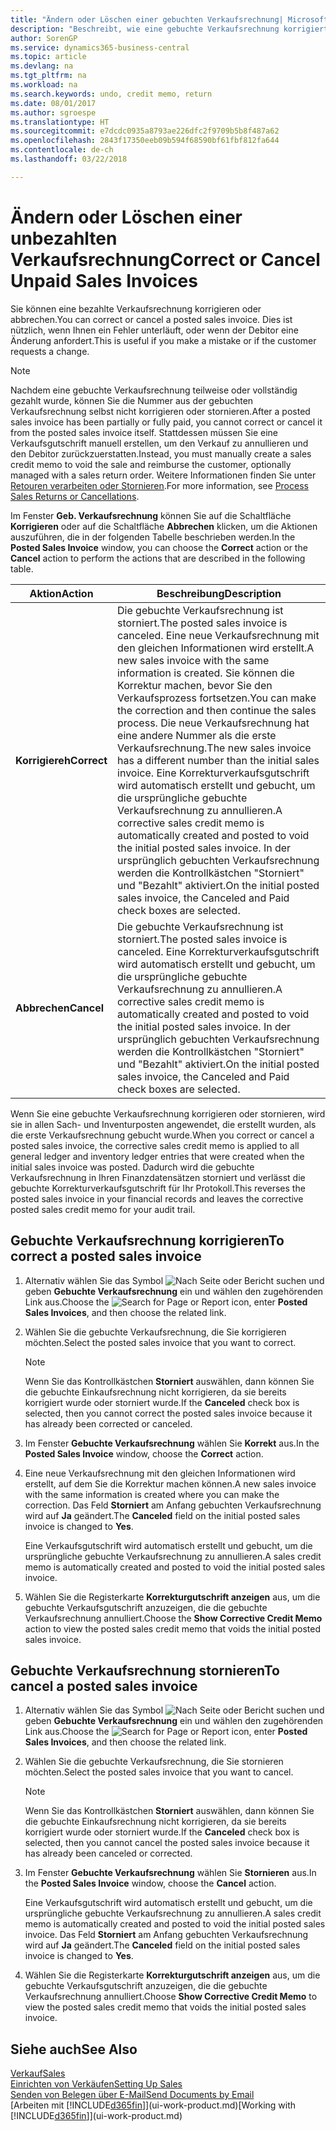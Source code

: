 ```yaml
---
title: "Ändern oder Löschen einer gebuchten Verkaufsrechnung| Microsoft Docs"
description: "Beschreibt, wie eine gebuchte Verkaufsrechnung korrigiert, rückgängig gemacht oder eine Gutschrift angewendet wird."
author: SorenGP
ms.service: dynamics365-business-central
ms.topic: article
ms.devlang: na
ms.tgt_pltfrm: na
ms.workload: na
ms.search.keywords: undo, credit memo, return
ms.date: 08/01/2017
ms.author: sgroespe
ms.translationtype: HT
ms.sourcegitcommit: e7dcdc0935a8793ae226dfc2f9709b5b8f487a62
ms.openlocfilehash: 2843f17350eeb09b594f68590bf61fbf812fa644
ms.contentlocale: de-ch
ms.lasthandoff: 03/22/2018

---
```

# <a name="correct-or-cancel-unpaid-sales-invoices"></a><span data-ttu-id="d5123-103">Ändern oder Löschen einer unbezahlten Verkaufsrechnung</span><span class="sxs-lookup"><span data-stu-id="d5123-103">Correct or Cancel Unpaid Sales Invoices</span></span>
<span data-ttu-id="d5123-104">Sie können eine bezahlte Verkaufsrechnung korrigieren oder abbrechen.</span><span class="sxs-lookup"><span data-stu-id="d5123-104">You can correct or cancel a posted sales invoice.</span></span> <span data-ttu-id="d5123-105">Dies ist nützlich, wenn Ihnen ein Fehler unterläuft, oder wenn der Debitor eine Änderung anfordert.</span><span class="sxs-lookup"><span data-stu-id="d5123-105">This is useful if you make a mistake or if the customer requests a change.</span></span>

> [!NOTE]  
>   <span data-ttu-id="d5123-106">Nachdem eine gebuchte Verkaufsrechnung teilweise oder vollständig gezahlt wurde, können Sie die Nummer aus der gebuchten Verkaufsrechnung selbst nicht korrigieren oder stornieren.</span><span class="sxs-lookup"><span data-stu-id="d5123-106">After a posted sales invoice has been partially or fully paid, you cannot correct or cancel it from the posted sales invoice itself.</span></span> <span data-ttu-id="d5123-107">Stattdessen müssen Sie eine Verkaufsgutschrift manuell erstellen, um den Verkauf zu annullieren und den Debitor zurückzuerstatten.</span><span class="sxs-lookup"><span data-stu-id="d5123-107">Instead, you must manually create a sales credit memo to void the sale and reimburse the customer, optionally managed with a sales return order.</span></span> <span data-ttu-id="d5123-108">Weitere Informationen finden Sie unter [Retouren verarbeiten oder Stornieren](sales-how-process-sales-returns-cancellations.md).</span><span class="sxs-lookup"><span data-stu-id="d5123-108">For more information, see [Process Sales Returns or Cancellations](sales-how-process-sales-returns-cancellations.md).</span></span>

<span data-ttu-id="d5123-109">Im Fenster **Geb. Verkaufsrechnung** können Sie auf die Schaltfläche **Korrigieren** oder auf die Schaltfläche **Abbrechen** klicken, um die Aktionen auszuführen, die in der folgenden Tabelle beschrieben werden.</span><span class="sxs-lookup"><span data-stu-id="d5123-109">In the **Posted Sales Invoice** window, you can choose the **Correct** action or the **Cancel** action to perform the actions that are described in the following table.</span></span>

| <span data-ttu-id="d5123-110">Aktion</span><span class="sxs-lookup"><span data-stu-id="d5123-110">Action</span></span> | <span data-ttu-id="d5123-111">Beschreibung</span><span class="sxs-lookup"><span data-stu-id="d5123-111">Description</span></span> |
| --- | --- |
| <span data-ttu-id="d5123-112">**Korrigiereh**</span><span class="sxs-lookup"><span data-stu-id="d5123-112">**Correct**</span></span> |<span data-ttu-id="d5123-113">Die gebuchte Verkaufsrechnung ist storniert.</span><span class="sxs-lookup"><span data-stu-id="d5123-113">The posted sales invoice is canceled.</span></span> <span data-ttu-id="d5123-114">Eine neue Verkaufsrechnung mit den gleichen Informationen wird erstellt.</span><span class="sxs-lookup"><span data-stu-id="d5123-114">A new sales invoice with the same information is created.</span></span> <span data-ttu-id="d5123-115">Sie können die Korrektur machen, bevor Sie den Verkaufsprozess fortsetzen.</span><span class="sxs-lookup"><span data-stu-id="d5123-115">You can make the correction and then continue the sales process.</span></span> <span data-ttu-id="d5123-116">Die neue Verkaufsrechnung hat eine andere Nummer als die erste Verkaufsrechnung.</span><span class="sxs-lookup"><span data-stu-id="d5123-116">The new sales invoice has a different number than the initial sales invoice.</span></span> <span data-ttu-id="d5123-117">Eine Korrekturverkaufsgutschrift wird automatisch erstellt und gebucht, um die ursprüngliche gebuchte Verkaufsrechnung zu annullieren.</span><span class="sxs-lookup"><span data-stu-id="d5123-117">A corrective sales credit memo is automatically created and posted to void the initial posted sales invoice.</span></span> <span data-ttu-id="d5123-118">In der ursprünglich gebuchten Verkaufsrechnung werden die Kontrollkästchen "Storniert" und "Bezahlt" aktiviert.</span><span class="sxs-lookup"><span data-stu-id="d5123-118">On the initial posted sales invoice, the Canceled and Paid check boxes are selected.</span></span> |
| <span data-ttu-id="d5123-119">**Abbrechen**</span><span class="sxs-lookup"><span data-stu-id="d5123-119">**Cancel**</span></span> |<span data-ttu-id="d5123-120">Die gebuchte Verkaufsrechnung ist storniert.</span><span class="sxs-lookup"><span data-stu-id="d5123-120">The posted sales invoice is canceled.</span></span> <span data-ttu-id="d5123-121">Eine Korrekturverkaufsgutschrift wird automatisch erstellt und gebucht, um die ursprüngliche gebuchte Verkaufsrechnung zu annullieren.</span><span class="sxs-lookup"><span data-stu-id="d5123-121">A corrective sales credit memo is automatically created and posted to void the initial posted sales invoice.</span></span> <span data-ttu-id="d5123-122">In der ursprünglich gebuchten Verkaufsrechnung werden die Kontrollkästchen "Storniert" und "Bezahlt" aktiviert.</span><span class="sxs-lookup"><span data-stu-id="d5123-122">On the initial posted sales invoice, the Canceled and Paid check boxes are selected.</span></span> |

<span data-ttu-id="d5123-123">Wenn Sie eine gebuchte Verkaufsrechnung korrigieren oder stornieren, wird sie in allen Sach- und Inventurposten angewendet, die erstellt wurden, als die erste Verkaufsrechnung gebucht wurde.</span><span class="sxs-lookup"><span data-stu-id="d5123-123">When you correct or cancel a posted sales invoice, the corrective sales credit memo is applied to all general ledger and inventory ledger entries that were created when the initial sales invoice was posted.</span></span> <span data-ttu-id="d5123-124">Dadurch wird die gebuchte Verkaufsrechnung in Ihren Finanzdatensätzen storniert und verlässt die gebuchte Korrekturverkaufsgutschrift für Ihr Protokoll.</span><span class="sxs-lookup"><span data-stu-id="d5123-124">This reverses the posted sales invoice in your financial records and leaves the corrective posted sales credit memo for your audit trail.</span></span>

## <a name="to-correct-a-posted-sales-invoice"></a><span data-ttu-id="d5123-125">Gebuchte Verkaufsrechnung korrigieren</span><span class="sxs-lookup"><span data-stu-id="d5123-125">To correct a posted sales invoice</span></span>
1. <span data-ttu-id="d5123-126">Alternativ wählen Sie das Symbol ![Nach Seite oder Bericht suchen](media/ui-search/search_small.png "Nach Seite oder Bericht suchen") und geben **Gebuchte Verkaufsrechnung** ein und wählen den zugehörenden Link aus.</span><span class="sxs-lookup"><span data-stu-id="d5123-126">Choose the ![Search for Page or Report](media/ui-search/search_small.png "Search for Page or Report icon") icon, enter **Posted Sales Invoices**, and then choose the related link.</span></span>  
2. <span data-ttu-id="d5123-127">Wählen Sie die gebuchte Verkaufsrechnung, die Sie korrigieren möchten.</span><span class="sxs-lookup"><span data-stu-id="d5123-127">Select the posted sales invoice that you want to correct.</span></span>

    > [!NOTE]  
    >   <span data-ttu-id="d5123-128">Wenn Sie das Kontrollkästchen **Storniert** auswählen, dann können Sie die gebuchte Einkaufsrechnung nicht korrigieren, da sie bereits korrigiert wurde oder storniert wurde.</span><span class="sxs-lookup"><span data-stu-id="d5123-128">If the **Canceled** check box is selected, then you cannot correct the posted sales invoice because it has already been corrected or canceled.</span></span>
3. <span data-ttu-id="d5123-129">Im Fenster **Gebuchte Verkaufsrechnung** wählen Sie **Korrekt** aus.</span><span class="sxs-lookup"><span data-stu-id="d5123-129">In the **Posted Sales Invoice** window, choose the **Correct** action.</span></span>  
4. <span data-ttu-id="d5123-130">Eine neue Verkaufsrechnung mit den gleichen Informationen wird erstellt, auf dem Sie die Korrektur machen können.</span><span class="sxs-lookup"><span data-stu-id="d5123-130">A new sales invoice with the same information is created where you can make the correction.</span></span> <span data-ttu-id="d5123-131">Das Feld **Storniert** am Anfang gebuchten Verkaufsrechnung wird auf **Ja** geändert.</span><span class="sxs-lookup"><span data-stu-id="d5123-131">The **Canceled** field on the initial posted sales invoice is changed to **Yes**.</span></span>

    <span data-ttu-id="d5123-132">Eine Verkaufsgutschrift wird automatisch erstellt und gebucht, um die ursprüngliche gebuchte Verkaufsrechnung zu annullieren.</span><span class="sxs-lookup"><span data-stu-id="d5123-132">A sales credit memo is automatically created and posted to void the initial posted sales invoice.</span></span>
5. <span data-ttu-id="d5123-133">Wählen Sie die Registerkarte **Korrekturgutschrift anzeigen** aus, um die gebuchte Verkaufsgutschrift anzuzeigen, die die gebuchte Verkaufsrechnung annulliert.</span><span class="sxs-lookup"><span data-stu-id="d5123-133">Choose the **Show Corrective Credit Memo** action to view the posted sales credit memo that voids the initial posted sales invoice.</span></span>

## <a name="to-cancel-a-posted-sales-invoice"></a><span data-ttu-id="d5123-134">Gebuchte Verkaufsrechnung stornieren</span><span class="sxs-lookup"><span data-stu-id="d5123-134">To cancel a posted sales invoice</span></span>
1. <span data-ttu-id="d5123-135">Alternativ wählen Sie das Symbol ![Nach Seite oder Bericht suchen](media/ui-search/search_small.png "Nach Seite oder Bericht suchen") und geben **Gebuchte Verkaufsrechnung** ein und wählen den zugehörenden Link aus.</span><span class="sxs-lookup"><span data-stu-id="d5123-135">Choose the ![Search for Page or Report](media/ui-search/search_small.png "Search for Page or Report icon") icon, enter **Posted Sales Invoices**, and then choose the related link.</span></span>  
2. <span data-ttu-id="d5123-136">Wählen Sie die gebuchte Verkaufsrechnung, die Sie stornieren möchten.</span><span class="sxs-lookup"><span data-stu-id="d5123-136">Select the posted sales invoice that you want to cancel.</span></span>

    > [!NOTE]  
    >   <span data-ttu-id="d5123-137">Wenn Sie das Kontrollkästchen **Storniert** auswählen, dann können Sie die gebuchte Einkaufsrechnung nicht korrigieren, da sie bereits korrigiert wurde oder storniert wurde.</span><span class="sxs-lookup"><span data-stu-id="d5123-137">If the **Canceled** check box is selected, then you cannot cancel the posted sales invoice because it has already been canceled or corrected.</span></span>
3. <span data-ttu-id="d5123-138">Im Fenster **Gebuchte Verkaufsrechnung** wählen Sie **Stornieren** aus.</span><span class="sxs-lookup"><span data-stu-id="d5123-138">In the **Posted Sales Invoice** window, choose the **Cancel** action.</span></span>

    <span data-ttu-id="d5123-139">Eine Verkaufsgutschrift wird automatisch erstellt und gebucht, um die ursprüngliche gebuchte Verkaufsrechnung zu annullieren.</span><span class="sxs-lookup"><span data-stu-id="d5123-139">A sales credit memo is automatically created and posted to void the initial posted sales invoice.</span></span> <span data-ttu-id="d5123-140">Das Feld **Storniert** am Anfang gebuchten Verkaufsrechnung wird auf **Ja** geändert.</span><span class="sxs-lookup"><span data-stu-id="d5123-140">The **Canceled** field on the initial posted sales invoice is changed to **Yes**.</span></span>
4. <span data-ttu-id="d5123-141">Wählen Sie die Registerkarte **Korrekturgutschrift anzeigen** aus, um die gebuchte Verkaufsgutschrift anzuzeigen, die die gebuchte Verkaufsrechnung annulliert.</span><span class="sxs-lookup"><span data-stu-id="d5123-141">Choose **Show Corrective Credit Memo** to view the posted sales credit memo that voids the initial posted sales invoice.</span></span>

## <a name="see-also"></a><span data-ttu-id="d5123-142">Siehe auch</span><span class="sxs-lookup"><span data-stu-id="d5123-142">See Also</span></span>
[<span data-ttu-id="d5123-143">Verkauf</span><span class="sxs-lookup"><span data-stu-id="d5123-143">Sales</span></span>](sales-manage-sales.md)  
[<span data-ttu-id="d5123-144">Einrichten von Verkäufen</span><span class="sxs-lookup"><span data-stu-id="d5123-144">Setting Up Sales</span></span>](sales-setup-sales.md)  
[<span data-ttu-id="d5123-145">Senden von Belegen über E-Mail</span><span class="sxs-lookup"><span data-stu-id="d5123-145">Send Documents by Email</span></span>](ui-how-send-documents-email.md)  
<span data-ttu-id="d5123-146">[Arbeiten mit [!INCLUDE[d365fin](includes/d365fin_md.md)]](ui-work-product.md)</span><span class="sxs-lookup"><span data-stu-id="d5123-146">[Working with [!INCLUDE[d365fin](includes/d365fin_md.md)]](ui-work-product.md)</span></span>

